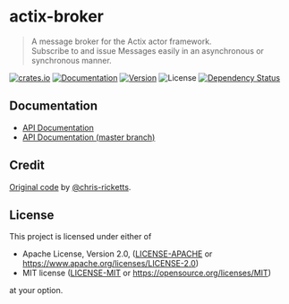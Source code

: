 # actix-broker

> A message broker for the Actix actor framework.  
> Subscribe to and issue Messages easily in an asynchronous or synchronous manner.

[![crates.io](https://img.shields.io/crates/v/actix-broker?label=latest)](https://crates.io/crates/actix-broker)
[![Documentation](https://docs.rs/actix-broker/badge.svg?version=0.4.0)](https://docs.rs/actix-broker/0.4.0)
[![Version](https://img.shields.io/badge/rustc-1.46+-ab6000.svg)](https://blog.rust-lang.org/2019/12/19/Rust-1.46.0.html)
![License](https://img.shields.io/crates/l/actix-broker.svg)
[![Dependency Status](https://deps.rs/crate/actix/0.4.0/status.svg)](https://deps.rs/crate/actix/0.4.0)

## Documentation

- [API Documentation](https://docs.rs/actix-broker)
- [API Documentation (master branch)](https://actix.rs/actix/actix_broker)

## Credit

[Original code](https://github.com/chris-ricketts/actix-broker) by [@chris-ricketts](https://github.com/chris-ricketts).

## License

This project is licensed under either of

- Apache License, Version 2.0, ([LICENSE-APACHE](LICENSE-APACHE) or
  https://www.apache.org/licenses/LICENSE-2.0)
- MIT license ([LICENSE-MIT](LICENSE-MIT) or
  https://opensource.org/licenses/MIT)

at your option.
